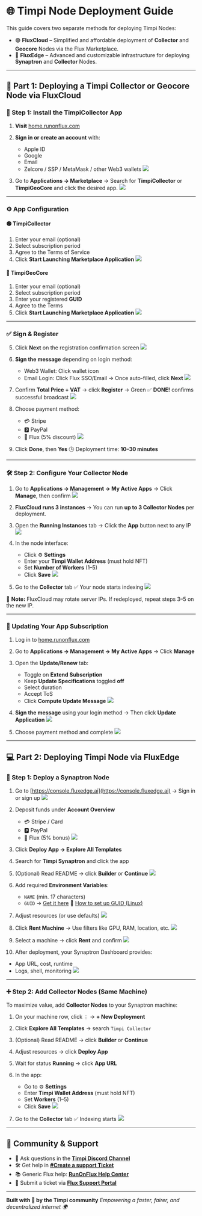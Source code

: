 
# 🌐 Timpi Node Deployment Guide

This guide covers two separate methods for deploying Timpi Nodes:

* 🟢 **FluxCloud** – Simplified and affordable deployment of **Collector** and **Geocore** Nodes via the Flux Marketplace.
* 🔵 **FluxEdge** – Advanced and customizable infrastructure for deploying **Synaptron** and **Collector** Nodes.

---

## 🚀 Part 1: Deploying a Timpi Collector or Geocore Node via FluxCloud

### 🧩 Step 1: Install the TimpiCollector App

1. **Visit** [home.runonflux.com](http://home.runonflux.com)

2. **Sign in or create an account** with:

   * Apple ID
   * Google
   * Email
   * Zelcore / SSP / MetaMask / other Web3 wallets
     ![](https://github.com/user-attachments/assets/27a010ce-74a9-473b-9080-5125ed2991d5)

3. Go to **Applications → Marketplace**
   → Search for **TimpiCollector** or **TimpiGeoCore** and click the desired app.
   ![](https://github.com/user-attachments/assets/025047db-a6ac-4d7b-9830-2baeae5b2480)

---

### ⚙️ App Configuration

#### 🟢 **TimpiCollector**

1. Enter your email (optional)
2. Select subscription period
3. Agree to the Terms of Service
4. Click **Start Launching Marketplace Application**
   ![](https://github.com/user-attachments/assets/f8a48e8b-905e-4b1a-a964-8b188eaedcfd)

#### 🔵 **TimpiGeoCore**

1. Enter your email (optional)
2. Select subscription period
3. Enter your registered **GUID**
4. Agree to the Terms
5. Click **Start Launching Marketplace Application**
   ![](https://github.com/user-attachments/assets/362ee1ba-43ca-4860-a67b-8bbf9bdcb207)

---

### ✅ Sign & Register

5. Click **Next** on the registration confirmation screen
   ![](https://github.com/user-attachments/assets/7deace26-5339-499d-aaa3-8ffa9083d26b)

6. **Sign the message** depending on login method:

   * Web3 Wallet: Click wallet icon
   * Email Login: Click Flux SSO/Email
     → Once auto-filled, click **Next**
     ![](https://github.com/user-attachments/assets/70011e19-9687-46ca-b064-fb11c7c60f85)

7. Confirm **Total Price + VAT** → click **Register**
   → Green ✅ **DONE!** confirms successful broadcast
   ![](https://github.com/user-attachments/assets/6778f235-b45c-4ec4-8551-3c09ff2dbe23)

8. Choose payment method:

   * 💳 Stripe
   * 🅿️ PayPal
   * 🔷 Flux (5% discount)
     ![](https://github.com/user-attachments/assets/1e9c0ec0-8a80-44ee-9bb1-fb6efe0e4ebd)

9. Click **Done**, then **Yes**
   🕒 Deployment time: **10–30 minutes**

---

### 🛠️ Step 2: Configure Your Collector Node

1. Go to **Applications → Management → My Active Apps**
   → Click **Manage**, then confirm
   ![](https://github.com/user-attachments/assets/f5271e09-8ea4-4f85-bd77-06b96349477e)

2. **FluxCloud runs 3 instances**
   → You can run **up to 3 Collector Nodes** per deployment.

3. Open the **Running Instances** tab
   → Click the **App** button next to any IP
   ![](https://github.com/user-attachments/assets/65e8943a-31b0-4832-b808-2548eeee975b)

4. In the node interface:

   * Click ⚙️ **Settings**
   * Enter your **Timpi Wallet Address** (must hold NFT)
   * Set **Number of Workers** (1–5)
   * Click **Save**
     ![](https://github.com/user-attachments/assets/91e3f515-7e75-47ba-a2d1-c72e510469ac)

5. Go to the **Collector** tab
   ✅ Your node starts indexing
   ![](https://github.com/user-attachments/assets/44ca58a4-71af-4579-8e1d-b6d455ab7ef5)

📝 **Note:** FluxCloud may rotate server IPs. If redeployed, repeat steps 3–5 on the new IP.

---

### 🔁 Updating Your App Subscription

1. Log in to [home.runonflux.com](https://home.runonflux.com)

2. Go to **Applications → Management → My Active Apps**
   → Click **Manage**

3. Open the **Update/Renew** tab:

   * Toggle on **Extend Subscription**
   * Keep **Update Specifications** toggled **off**
   * Select duration
   * Accept ToS
   * Click **Compute Update Message**
     ![](https://github.com/user-attachments/assets/dd1c6010-6b0a-4bf5-9b75-4dc539665386)

4. **Sign the message** using your login method
   → Then click **Update Application**
   ![](https://github.com/user-attachments/assets/74fba599-0207-4d7d-a52b-1fc2f9444351)

5. Choose payment method and complete
   ![](https://github.com/user-attachments/assets/97613910-a2ba-47a4-8777-3fa7bb5fff21)

---

## 💻 Part 2: Deploying Timpi Node via FluxEdge

### 🧠 Step 1: Deploy a Synaptron Node

1. Go to [https://console.fluxedge.ai](https://console.fluxedge.ai)
   → Sign in or sign up
   ![](https://github.com/user-attachments/assets/c48a6647-940d-4b32-b284-bccc24733bdd)

2. Deposit funds under **Account Overview**

   * 💳 Stripe / Card
   * 🅿️ PayPal
   * 🔷 Flux (5% bonus)
     ![](https://github.com/user-attachments/assets/9e4c56b8-8dbe-4380-8339-0be696dc5bf2)

3. Click **Deploy App → Explore All Templates**

4. Search for **Timpi Synaptron** and click the app

5. (Optional) Read README → click **Builder** or **Continue**
   ![](https://github.com/user-attachments/assets/418249c4-25fa-422f-87ba-2fa63c7a61ea)

6. Add required **Environment Variables**:

   * `NAME` (min. 17 characters)
   * `GUID` → [Get it here](https://timpi.com/node/register)
     📘 [How to set up GUID (Linux)](https://github.com/Timpi-official/Nodes/blob/main/Synaptron/Tutorial/SynaptronLinux.md)

7. Adjust resources (or use defaults)
   ![](https://github.com/user-attachments/assets/6011c5b7-ba7b-4421-8a45-c31219680c26)

8. Click **Rent Machine**
   → Use filters like GPU, RAM, location, etc.
   ![](https://github.com/user-attachments/assets/07be5908-f10b-40a8-b7a0-b5227a3fb11e)

9. Select a machine → click **Rent** and confirm
   ![](https://github.com/user-attachments/assets/e7541468-b19a-4731-9d96-1a64f8e03ca8)

10. After deployment, your Synaptron Dashboard provides:

* App URL, cost, runtime
* Logs, shell, monitoring
  ![](https://github.com/user-attachments/assets/59896e32-5d17-47ce-b345-bcff562cbe97)

---

### ➕ Step 2: Add Collector Nodes (Same Machine)

To maximize value, add **Collector Nodes** to your Synaptron machine:

1. On your machine row, click `⋮` → **+ New Deployment**

2. Click **Explore All Templates** → search `Timpi Collector`

3. (Optional) Read README → click **Builder** or **Continue**

4. Adjust resources → click **Deploy App**

5. Wait for status **Running** → click **App URL**

6. In the app:

   * Go to ⚙️ **Settings**
   * Enter **Timpi Wallet Address** (must hold NFT)
   * Set **Workers** (1–5)
   * Click **Save**
     ![](https://github.com/user-attachments/assets/7ee5798e-7b8e-4915-b45d-2cb9d529dfcf)

7. Go to the **Collector** tab
   ✅ Indexing starts
   ![](https://github.com/user-attachments/assets/b86e19fd-7d37-417c-a581-ce3c16b82d4c)

---


## 🙋 Community & Support

* 💬 Ask questions in the [**Timpi Discord Channel**](https://discord.com/channels/946982023245992006)
* 🛠️ Get help in [**#Create a support Ticket**](https://discord.com/channels/946982023245992006/1179427377844068493)
* 📚 Generic Flux help: [**RunOnFlux Help Center**](https://help.runonflux.io/)
* 🧾 Submit a ticket via [**Flux Support Portal**](https://support.runonflux.io/support/home)

---

**Built with 🧠 by the Timpi community**
*Empowering a faster, fairer, and decentralized internet 🌍*
